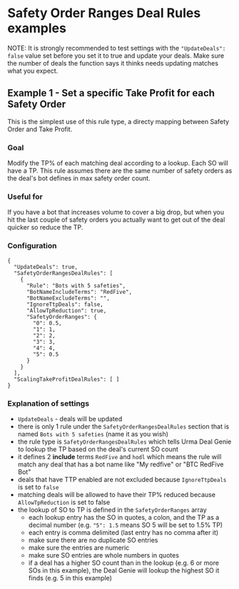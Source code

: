 # Safety Order Ranges Deal Rules examples
NOTE: It is strongly recommended to test settings with the `"UpdateDeals": false` value set before you set it to true and update your deals. Make sure the number of deals the function says it thinks needs updating matches what you expect.

## Example 1 - Set a specific Take Profit for each Safety Order
This is the simplest use of this rule type, a directy mapping between Safety Order and Take Profit.

### Goal
Modify the TP% of each matching deal according to a lookup. Each SO will have a TP. This rule assumes there are the same number of safety orders as the deal's bot defines in max safety order count. 
### Useful for
If you have a bot that increases volume to cover a big drop, but when you hit the last couple of safety orders you actually want to get out of the deal quicker so reduce the TP.
### Configuration
```
{
  "UpdateDeals": true,
  "SafetyOrderRangesDealRules": [
    {
      "Rule": "Bots with 5 safeties",
      "BotNameIncludeTerms": "RedFive",
      "BotNameExcludeTerms": "",
      "IgnoreTtpDeals": false,
      "AllowTpReduction": true,
      "SafetyOrderRanges": {
        "0": 0.5,
        "1": 1,
        "2": 2,
        "3": 3,
        "4": 4,
        "5": 0.5
      }
    }
  ],
  "ScalingTakeProfitDealRules": [ ]
}
```

### Explanation of settings
- `UpdateDeals` - deals will be updated
- there is only 1 rule under the `SafetyOrderRangesDealRules` section that is named `Bots with 5 safeties` (name it as you wish)
- the rule type is `SafetyOrderRangesDealRules` which tells Urma Deal Genie to lookup the TP based on the deal's current SO count
- it defines 2 **include** terms `RedFive` and `hodl` which means the rule will match any deal that has a bot name like "My redfive" or "BTC RedFive Bot"
- deals that have TTP enabled are not excluded because `IgnoreTtpDeals` is set to `false`
- matching deals will be allowed to have their TP% reduced because `AllowTpReduction` is set to false
- the lookup of SO to TP is defined in the `SafetyOrderRanges` array
  - each lookup entry has the SO in quotes, a colon, and the TP as a decimal number (e.g. `"5": 1.5` means SO 5 will be set to 1.5% TP)
  - each entry is comma delimited (last entry has no comma after it)
  - make sure there are no duplicate SO entries
  - make sure the entries are numeric
  - make sure SO entries are whole numbers in quotes
  - if a deal has a higher SO count than in the lookup (e.g. 6 or more SOs in this example), the Deal Genie will lookup the highest SO it finds (e.g. 5 in this example) 

